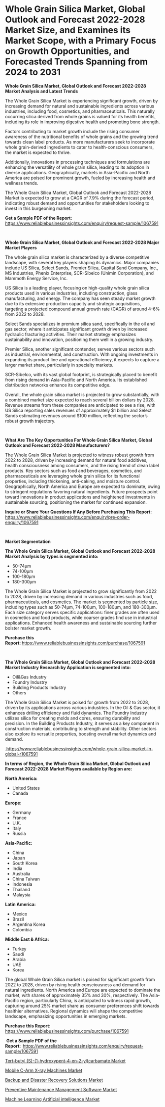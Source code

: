 <p><h1>Whole Grain Silica Market, Global Outlook and Forecast 2022-2028 Market Size, and Examines its Market Scope, with a Primary Focus on Growth Opportunities, and Forecasted Trends Spanning from 2024 to 2031</h1></p><p><strong>Whole Grain Silica Market, Global Outlook and Forecast 2022-2028 Market Analysis and Latest Trends</strong></p>
<p><p>The Whole Grain Silica Market is experiencing significant growth, driven by increasing demand for natural and sustainable ingredients across various industries, including food, cosmetics, and pharmaceuticals. This naturally occurring silica derived from whole grains is valued for its health benefits, including its role in improving digestive health and promoting bone strength. </p><p>Factors contributing to market growth include the rising consumer awareness of the nutritional benefits of whole grains and the growing trend towards clean label products. As more manufacturers seek to incorporate whole grain-derived ingredients to cater to health-conscious consumers, the market is expected to thrive.</p><p>Additionally, innovations in processing techniques and formulations are enhancing the versatility of whole grain silica, leading to its adoption in diverse applications. Geographically, markets in Asia-Pacific and North America are poised for prominent growth, fueled by increasing health and wellness trends.</p><p>The Whole Grain Silica Market, Global Outlook and Forecast 2022-2028 Market is expected to grow at a CAGR of 7.9% during the forecast period, indicating robust demand and opportunities for stakeholders looking to invest in this burgeoning market.</p></p>
<p><strong>Get a Sample PDF of the Report:&nbsp;</strong> <a href="https://www.reliablebusinessinsights.com/enquiry/request-sample/1067591?utm_campaign=112&utm_medium=2&utm_source=Github&utm_content=ia&utm_term=04122024&utm_id=whole-grain-silica-market-global-outlook-and-forecast-2022-2028">https://www.reliablebusinessinsights.com/enquiry/request-sample/1067591</a></p>
<p>&nbsp;</p>
<p><strong>Whole Grain Silica Market, Global Outlook and Forecast 2022-2028 Major Market Players</strong></p>
<p><p>The whole grain silica market is characterized by a diverse competitive landscape, with several key players shaping its dynamics. Major companies include US Silica, Select Sands, Premier Silica, Capital Sand Company, Inc., MS Industries, Phenix Enterprise, SCR-Sibelco (Unimin Corporation), and Mammoth Energy Service, Inc. </p><p>US Silica is a leading player, focusing on high-quality whole grain silica products used in various industries, including construction, glass manufacturing, and energy. The company has seen steady market growth due to its extensive production capacity and strategic acquisitions, targeting a projected compound annual growth rate (CAGR) of around 4-6% from 2022 to 2028.</p><p>Select Sands specializes in premium silica sand, specifically in the oil and gas sector, where it anticipates significant growth driven by increased hydraulic fracturing activities. Their market strategy emphasizes sustainability and innovation, positioning them well in a growing industry.</p><p>Premier Silica, another significant contender, serves various sectors such as industrial, environmental, and construction. With ongoing investments in expanding its product line and operational efficiency, it expects to capture a larger market share, particularly in specialty markets.</p><p>SCR-Sibelco, with its vast global footprint, is strategically placed to benefit from rising demand in Asia-Pacific and North America. Its established distribution networks enhance its competitive edge.</p><p>Overall, the whole grain silica market is projected to grow substantially, with a combined market size expected to reach several billion dollars by 2028. Revenue streams from these companies are anticipated to see a rise, with US Silica reporting sales revenues of approximately $1 billion and Select Sands estimating revenues around $100 million, reflecting the sector’s robust growth trajectory.</p></p>
<p>&nbsp;</p>
<p><strong>What Are The Key Opportunities For Whole Grain Silica Market, Global Outlook and Forecast 2022-2028 Manufacturers?</strong></p>
<p><p>The Whole Grain Silica Market is projected to witness robust growth from 2022 to 2028, driven by increasing demand for natural food additives, health consciousness among consumers, and the rising trend of clean label products. Key sectors such as food and beverages, cosmetics, and pharmaceuticals are leveraging whole grain silica for its functional properties, including thickening, anti-caking, and moisture control. Geographically, North America and Europe are expected to dominate, owing to stringent regulations favoring natural ingredients. Future prospects point toward innovations in product applications and heightened investments in sustainable sourcing, positioning the market for continued expansion.</p></p>
<p><strong>Inquire or Share Your Questions If Any Before Purchasing This Report:</strong> <a href="https://www.reliablebusinessinsights.com/enquiry/pre-order-enquiry/1067591?utm_campaign=112&utm_medium=2&utm_source=Github&utm_content=ia&utm_term=04122024&utm_id=whole-grain-silica-market-global-outlook-and-forecast-2022-2028">https://www.reliablebusinessinsights.com/enquiry/pre-order-enquiry/1067591</a></p>
<p>&nbsp;</p>
<p><strong>Market Segmentation</strong></p>
<p><strong>The Whole Grain Silica Market, Global Outlook and Forecast 2022-2028 Market Analysis by types is segmented into:</strong></p>
<p><ul><li>50-74μm</li><li>74-100μm</li><li>100-180μm</li><li>180-300μm</li></ul></p>
<p><p>The Whole Grain Silica Market is projected to grow significantly from 2022 to 2028, driven by increasing demand in various industries such as food, pharmaceuticals, and cosmetics. The market is segmented by particle size, including types such as 50-74μm, 74-100μm, 100-180μm, and 180-300μm. Each size category serves specific applications: finer grades are often used in cosmetics and food products, while coarser grades find use in industrial applications. Enhanced health awareness and sustainable sourcing further bolster market growth.</p></p>
<p><strong>Purchase this Report:&nbsp;</strong><a href="https://www.reliablebusinessinsights.com/purchase/1067591?utm_campaign=112&utm_medium=2&utm_source=Github&utm_content=ia&utm_term=04122024&utm_id=whole-grain-silica-market-global-outlook-and-forecast-2022-2028">https://www.reliablebusinessinsights.com/purchase/1067591</a></p>
<p>&nbsp;</p>
<p><strong>The Whole Grain Silica Market, Global Outlook and Forecast 2022-2028 Market Industry Research by Application is segmented into:</strong></p>
<p><ul><li>Oil&Gas Industry</li><li>Foundry Industry</li><li>Building Products Industry</li><li>Others</li></ul></p>
<p><p>The Whole Grain Silica Market is poised for growth from 2022 to 2028, driven by its applications across various industries. In the Oil & Gas sector, it enhances drilling efficiency and fluid dynamics. The Foundry Industry utilizes silica for creating molds and cores, ensuring durability and precision. In the Building Products Industry, it serves as a key component in construction materials, contributing to strength and stability. Other sectors also explore its versatile properties, boosting overall market dynamics and demand.</p></p>
<p><a href="https://www.reliablebusinessinsights.com/whole-grain-silica-market-in-global-r1067591?utm_campaign=112&utm_medium=2&utm_source=Github&utm_content=ia&utm_term=04122024&utm_id=whole-grain-silica-market-global-outlook-and-forecast-2022-2028">&nbsp;https://www.reliablebusinessinsights.com/whole-grain-silica-market-in-global-r1067591</a></p>
<p><strong>In terms of Region, the Whole Grain Silica Market, Global Outlook and Forecast 2022-2028 Market Players available by Region are:</strong></p>
<p>
    <p> <strong> North America: </strong>
        <ul>
            <li>United States</li>
            <li>Canada</li>
        </ul>
        </p> 
    <p> <strong> Europe: </strong>
        <ul>
            <li>Germany</li>
            <li>France</li>
            <li>U.K.</li>
            <li>Italy</li>
            <li>Russia</li>
        </ul>
        </p> 
    <p> <strong> Asia-Pacific: </strong>
        <ul>
            <li>China</li>
            <li>Japan</li>
            <li>South Korea</li>
            <li>India</li>
            <li>Australia</li>
            <li>China Taiwan</li>
            <li>Indonesia</li>
            <li>Thailand</li>
            <li>Malaysia</li>
        </ul>
        </p> 
    <p> <strong> Latin America: </strong>
        <ul>
            <li>Mexico</li>
            <li>Brazil</li>
            <li>Argentina Korea</li>
            <li>Colombia</li>
        </ul>
        </p> 
    <p> <strong> Middle East & Africa: </strong>
        <ul>
            <li>Turkey</li>
            <li>Saudi</li>
            <li>Arabia</li>
            <li>UAE</li>
            <li>Korea</li>
        </ul>
    </p>
    </p>
<p><p>The global Whole Grain Silica market is poised for significant growth from 2022 to 2028, driven by rising health consciousness and demand for natural ingredients. North America and Europe are expected to dominate the market, with shares of approximately 35% and 30%, respectively. The Asia-Pacific region, particularly China, is anticipated to witness rapid growth, capturing around 25% market share as consumer preferences shift towards healthier alternatives. Regional dynamics will shape the competitive landscape, emphasizing opportunities in emerging markets.</p></p>
<p><strong>Purchase this Report: </strong><a href="https://www.reliablebusinessinsights.com/purchase/1067591?utm_campaign=112&utm_medium=2&utm_source=Github&utm_content=ia&utm_term=04122024&utm_id=whole-grain-silica-market-global-outlook-and-forecast-2022-2028">https://www.reliablebusinessinsights.com/purchase/1067591</a></p>
<p>&nbsp;<strong>Get a Sample PDF of the Report:&nbsp;&nbsp;</strong><a href="https://www.reliablebusinessinsights.com/enquiry/request-sample/1067591?utm_campaign=112&utm_medium=2&utm_source=Github&utm_content=ia&utm_term=04122024&utm_id=whole-grain-silica-market-global-outlook-and-forecast-2022-2028">https://www.reliablebusinessinsights.com/enquiry/request-sample/1067591</a></p>
<p><strong></strong></p>
<p><p><a href="https://issuu.com/reportprime-2/docs/tert-butyl-s-1-hydroxypent-4-en-2-ylcarbamate-mark?utm_campaign=112&utm_medium=2&utm_source=Github&utm_content=ia&utm_term=04122024&utm_id=whole-grain-silica-market-global-outlook-and-forecast-2022-2028">Tert-butyl (S)-(1-hydroxypent-4-en-2-yl)carbamate Market</a></p><p><a href="https://issuu.com/reportprime-2/docs/mobile-c-arm-x-ray-machines-market-size-2030.pptx?utm_campaign=112&utm_medium=2&utm_source=Github&utm_content=ia&utm_term=04122024&utm_id=whole-grain-silica-market-global-outlook-and-forecast-2022-2028">Mobile C-Arm X-ray Machines Market</a></p><p><a href="https://www.linkedin.com/pulse/backup-disaster-recovery-solutions-market-expected-see-strong-lafsc?utm_campaign=112&utm_medium=2&utm_source=Github&utm_content=ia&utm_term=04122024&utm_id=whole-grain-silica-market-global-outlook-and-forecast-2022-2028">Backup and Disaster Recovery Solutions Market</a></p><p><a href="https://www.linkedin.com/pulse/preventive-maintenance-management-software-market-sizeshare-ttaxc?utm_campaign=112&utm_medium=2&utm_source=Github&utm_content=ia&utm_term=04122024&utm_id=whole-grain-silica-market-global-outlook-and-forecast-2022-2028">Preventive Maintenance Management Software Market</a></p><p><a href="https://www.linkedin.com/pulse/sustaining-industry-growth-study-machine-learning-artificial-n3pfc?utm_campaign=112&utm_medium=2&utm_source=Github&utm_content=ia&utm_term=04122024&utm_id=whole-grain-silica-market-global-outlook-and-forecast-2022-2028">Machine Learning Artificial intelligence Market</a></p></p>